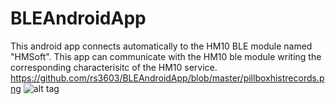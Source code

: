 # BLEAndroidApp

This android app connects automatically to the HM10 BLE module named "HMSoft". This app can communicate with the HM10 ble module writing the corresponding characterisitc of the HM10 service.
https://github.com/rs3603/BLEAndroidApp/blob/master/pillboxhistrecords.png
![alt tag](https://raw.githubusercontent.com/rs3603/BLEAndroidApp/blob/master/pillboxhistrecords.png)
